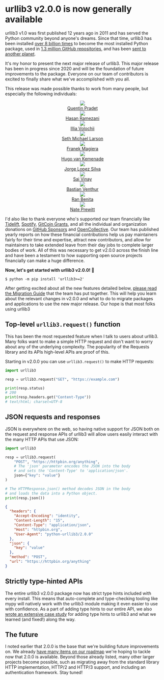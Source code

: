 # urllib3 v2.0.0 is now generally available

urllib3 v1.0 was first published 12 years ago in 2011 and has served the Python community beyond anyone's dreams.
Since that time, urllib3 has been installed [over 8 billion times](https://pepy.tech/project/urllib3) to become the most installed Python package,
used in [1.3 million GitHub repositories](https://github.com/urllib3/urllib3/network/dependents),
and has been [sent to another planet](https://docs.github.com/en/account-and-profile/setting-up-and-managing-your-github-profile/customizing-your-profile/personalizing-your-profile#list-of-qualifying-repositories-for-mars-2020-helicopter-contributor-achievement).

It's my honor to present the next major release of urllib3. This major release has been in progress
since 2020 and will be the foundation of future improvements to the package. Everyone on our team of contributors is excited to finally share what we've accomplished with you all.

This release was made possible thanks to work from many people, but especially the following individuals:

<div class="row">
<div class="col-3 col-4-sm"><center><a href="https://github.com/pquentin"><img style="object-fit: contain; max-width: 100%;" src="https://github.com/pquentin.png"/><br>Quentin Pradet</a></center></div>
<div class="col-3 col-4-sm"><center><a href="https://github.com/hramezani"><img style="object-fit: contain; max-width: 100%;" src="https://github.com/hramezani.png"/><br>Hasan Ramezani</a></center></div>
<div class="col-3 col-4-sm"><center><a href="https://github.com/illia-v"><img style="object-fit: contain; max-width: 100%;" src="https://github.com/illia-v.png"/><br>Illia Volochii</a></center></div>
<div class="col-3 col-4-sm"><center><a href="https://github.com/sethmlarson"><img style="object-fit: contain; max-width: 100%;" src="https://github.com/sethmlarson.png"/><br>Seth Michael Larson</a></center></div>
<div class="col-3 col-4-sm"><center><a href="https://github.com/franekmagiera"><img style="object-fit: contain; max-width: 100%;" src="https://github.com/franekmagiera.png"/><br>Franek Magiera</a></center></div>
<div class="col-3 col-4-sm"><center><a href="https://github.com/hugovk"><img style="object-fit: contain; max-width: 100%;" src="https://github.com/hugovk.png"/><br>Hugo van Kemenade</a></center></div>
<div class="col-3 col-4-sm"><center><a href="https://github.com/jalopezsilva"><img style="object-fit: contain; max-width: 100%;" src="https://github.com/jalopezsilva.png"/><br>Jorge Lopez Silva</a></center></div>
<div class="col-3 col-4-sm"><center><a href="https://github.com/V1NAY8"><img style="object-fit: contain; max-width: 100%;" src="https://github.com/V1NAY8.png"/><br>Sai Vinay</a></center></div>
<div class="col-3 col-4-sm"><center><a href="https://github.com/venthur"><img style="object-fit: contain; max-width: 100%;" src="https://github.com/venthur.png"/><br>Bastian Venthur</a></center></div>
<div class="col-3 col-4-sm"><center><a href="https://github.com/bluetech"><img style="object-fit: contain; max-width: 100%;" src="https://github.com/bluetech.png"/><br>Ran Benita</a></center></div>
<div class="col-3 col-4-sm"><center><a href="https://github.com/nateprewitt"><img style="object-fit: contain; max-width: 100%;" src="https://github.com/nateprewitt.png"/><br>Nate Prewitt</a></center></div>
</div>

I'd also like to thank everyone who's supported our team financially like [Tidelift](https://tidelift.com/subscription/pkg/pypi-urllib3),
[Spotify](https://spotify.github.io/), [GitCoin Grants](https://bounties.gitcoin.co/grants/65/urllib3),
and all the individual and organization donations on [GitHub Sponsors](https://github.com/sponsors/urllib3/) and [OpenCollective](https://opencollective.com/urllib3).
Our team has published yearly reports on how these financial contributions help us pay maintainers fairly for their time and expertise,
attract new contributors, and allow for maintainers to take extended leave from their day jobs to complete larger bodies of
work. All of this was necessary to get v2.0.0 across the finish line and have been a testament to how supporting open source projects
financially can make a huge difference.

**Now, let's get started with urllib3 v2.0.0! 🚀**

```shell
$ python -m pip install 'urllib3>=2'
```

After getting excited about all the new features detailed below, [please read the Migration Guide](https://urllib3.readthedocs.io/en/latest/v2-migration-guide.html)
that the team has put together. This will help you learn about the relevant changes in v2.0.0 and what to do to migrate
packages and applications to use the new major release. Our hope is that most folks using urllib3

## Top-level `urllib3.request()` function

This has been the most requested feature when I talk to users about urllib3.
Many folks want to make a simple HTTP request and don't want to worry about any of the underlying complexity.
The popularity of the Requests library and its APIs high-level APIs are proof of this.

Starting in v2.0.0 you can use `urllib3.request()` to make HTTP requests:

```python
import urllib3

resp = urllib3.request("GET", "https://example.com")

print(resp.status)
# 200
print(resp.headers.get("Content-Type"))
# text/html; charset=UTF-8
```

## JSON requests and responses

JSON is everywhere on the web, so having native support for JSON
both on the request and response APIs of urllib3 will allow users
easily interact with the many HTTP APIs that use JSON:

```python
import urllib3

resp = urllib3.request(
    "POST", "https://httpbin.org/anything",
    # The 'json' parameter encodes the JSON into the body
    # and sets the 'Content-Type' to 'application/json'.
    json={"key": "value"}
)

# The HTTPResponse.json() method decodes JSON in the body
# and loads the data into a Python object.
print(resp.json())
```

```json
{
  "headers": {
    "Accept-Encoding": "identity",
    "Content-Length": "15",
    "Content-Type": "application/json",
    "Host": "httpbin.org",
    "User-Agent": "python-urllib3/2.0.0"
  },
  "json": {
    "key": "value"
  },
  "method": "POST",
  "url": "https://httpbin.org/anything"
}
```

## Strictly type-hinted APIs

The entire urllib3 v2.0.0 package now has strict type hints included with every install.
This means that auto-complete and type-checking tooling like mypy will natively work with the urllib3 module making it even easier to use with confidence.
As a part of adding type hints to our entire API, we also [wrote an extensive case study](https://sethmlarson.dev/tests-arent-enough-case-study-after-adding-types-to-urllib3)
for adding type hints to urllib3 and what we learned (and fixed!) along the way.

## The future

I noted earlier that 2.0.0 is the base that we're building future improvements on.
We already [have many items on our roadmap](https://github.com/urllib3/urllib3/milestone/9) we're hoping to tackle now that 2.0.0 is available.
Beyond those already listed, many other larger projects become possible, such as migrating away from the standard library
HTTP implementation, HTTP/2 and HTTP/3 support, and including an authentication framework. Stay tuned!

